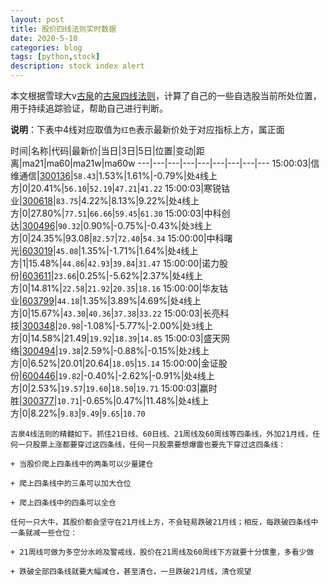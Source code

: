 ```yaml
---
layout: post
title: 股价四线法则实时数据
date: 2020-5-10
categories: blog
tags: [python,stock]
description: stock index alert
---
```



本文根据雪球大v[古泉](https://xueqiu.com/u/7148646888)的[古泉四线法则](https://xueqiu.com/7148646888/130498192)，计算了自己的一些自选股当前所处位置，用于持续追踪验证，帮助自己进行判断。

**说明**：下表中4线对应取值为`红色`表示最新价处于对应指标上方，属正面

时间|名称|代码|最新价|当日|3日|5日|位置|变动|距离|ma21|ma60|ma21w|ma60w
---|---|---|---|---|---|---|---|---
15:00:03|信维通信|[300136](https://xueqiu.com/S/SZ300136)|`58.43`|1.53%|1.61%|-0.79%|处`4`线上方|0|20.41%|`56.10`|`52.19`|`47.21`|`41.22`
15:00:03|寒锐钴业|[300618](https://xueqiu.com/S/SZ300618)|`83.75`|4.22%|8.13%|9.22%|处`4`线上方|0|27.80%|`77.51`|`66.66`|`59.45`|`61.30`
15:00:03|中科创达|[300496](https://xueqiu.com/S/SZ300496)|`90.32`|0.90%|-0.75%|-0.43%|处`3`线上方|0|24.35%|93.08|`82.57`|`72.40`|`54.34`
15:00:00|中科曙光|[603019](https://xueqiu.com/S/SH603019)|`45.08`|1.35%|-1.71%|1.64%|处`4`线上方|1|15.48%|`44.86`|`42.93`|`39.84`|`31.47`
15:00:00|诺力股份|[603611](https://xueqiu.com/S/SH603611)|`23.66`|0.25%|-5.62%|2.37%|处`4`线上方|0|14.81%|`22.58`|`21.92`|`20.35`|`18.16`
15:00:00|华友钴业|[603799](https://xueqiu.com/S/SH603799)|`44.18`|1.35%|3.89%|4.69%|处`4`线上方|0|15.67%|`43.30`|`40.36`|`37.38`|`33.22`
15:00:03|长亮科技|[300348](https://xueqiu.com/S/SZ300348)|`20.98`|-1.08%|-5.77%|-2.00%|处`3`线上方|0|14.58%|21.49|`19.92`|`18.39`|`14.85`
15:00:03|盛天网络|[300494](https://xueqiu.com/S/SZ300494)|`19.38`|2.59%|-0.88%|-0.15%|处`2`线上方|0|6.52%|20.01|20.64|`18.05`|`15.14`
15:00:00|金证股份|[600446](https://xueqiu.com/S/SH600446)|`19.82`|-0.40%|-2.62%|-0.91%|处`4`线上方|0|2.53%|`19.57`|`19.60`|`18.50`|`19.71`
15:00:03|赢时胜|[300377](https://xueqiu.com/S/SZ300377)|`10.71`|-0.65%|0.47%|11.48%|处`4`线上方|0|8.22%|`9.83`|`9.49`|`9.65`|`10.70`

```
古泉4线法则的精髓如下。抓住21日线、60日线、21周线及60周线等四条线，外加21月线，任何一只股票上涨都要穿过这四条线，任何一只股票要想爆雷也要先下穿过这四条线：

+ 当股价爬上四条线中的两条可以少量建仓

+ 爬上四条线中的三条可以加大仓位

+ 爬上四条线中的四条可以全仓

任何一只大牛，其股价都会坚守在21月线上方，不会轻易跌破21月线；相反，每跌破四条线中一条就减一些仓位：

+ 21周线可做为多空分水岭及警戒线，股价在21周线及60周线下方就要十分慎重，多看少做

+ 跌破全部四条线就要大幅减仓，甚至清仓，一旦跌破21月线，清仓观望
```